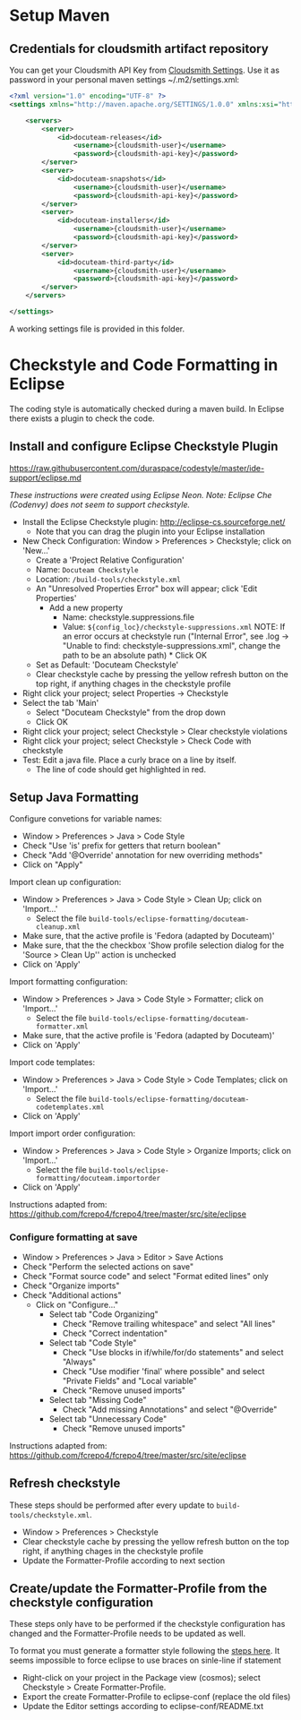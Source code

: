 # Setup Maven

## Credentials for cloudsmith artifact repository

You can get your Cloudsmith API Key from [Cloudsmith Settings](https://cloudsmith.io/user/settings/api/). Use it as password in your personal maven settings ~/.m2/settings.xml:

```xml
<?xml version="1.0" encoding="UTF-8" ?>
<settings xmlns="http://maven.apache.org/SETTINGS/1.0.0" xmlns:xsi="http://www.w3.org/2001/XMLSchema-instance" xsi:schemaLocation="http://maven.apache.org/SETTINGS/1.0.0 http://maven.apache.org/xsd/settings-1.0.0.xsd">

    <servers>
        <server>
            <id>docuteam-releases</id>
                <username>{cloudsmith-user}</username>
                <password>{cloudsmith-api-key}</password>
        </server>
        <server>
            <id>docuteam-snapshots</id>
                <username>{cloudsmith-user}</username>
                <password>{cloudsmith-api-key}</password>
        </server>
        <server>
            <id>docuteam-installers</id>
                <username>{cloudsmith-user}</username>
                <password>{cloudsmith-api-key}</password>
        </server>
        <server>
            <id>docuteam-third-party</id>
                <username>{cloudsmith-user}</username>
                <password>{cloudsmith-api-key}</password>
        </server>
    </servers>

</settings>
```

A working settings file is provided in this folder.

# Checkstyle and Code Formatting in Eclipse

The coding style is automatically checked during a maven build. In Eclipse there exists a plugin to check the code.

## Install and configure Eclipse Checkstyle Plugin
https://raw.githubusercontent.com/duraspace/codestyle/master/ide-support/eclipse.md

*These instructions were created using Eclipse Neon.  Note: Eclipse Che (Codenvy) does not seem to support checkstyle.*

* Install the Eclipse Checkstyle plugin:  http://eclipse-cs.sourceforge.net/
  * Note that you can drag the plugin into your Eclipse installation
* New Check Configuration: Window > Preferences > Checkstyle; click on 'New...'
  * Create a 'Project Relative Configuration'
  * Name: `Docuteam Checkstyle`
  * Location: `/build-tools/checkstyle.xml`
  * An "Unresolved Properties Error" box will appear; click 'Edit Properties'
  	* Add a new property
  	  * Name: checkstyle.suppressions.file
  	  * Value: `${config_loc}/checkstyle-suppressions.xml`
  	  NOTE: If an error occurs at checkstyle run ("Internal Error", see .log -> "Unable to find: checkstyle-suppressions.xml", change the path to be an absolute path)
  			* Click OK
  * Set as Default: 'Docuteam Checkstyle'
  * Clear checkstyle cache by pressing the yellow refresh button on the top right, if anything chages in the checkstyle profile
* Right click your project; select Properties → Checkstyle
* Select the tab 'Main'
  * Select "Docuteam Checkstyle" from the drop down
  * Click OK
* Right click your project; select Checkstyle > Clear checkstyle violations
* Right click your project; select Checkstyle > Check Code with checkstyle
* Test: Edit a java file.  Place a curly brace on a line by itself.
  * The line of code should get highlighted in red.

## Setup Java Formatting

Configure convetions for variable names:
* Window > Preferences > Java > Code Style
* Check "Use 'is' prefix for getters that return boolean"
* Check "Add '@Override' annotation for new overriding methods"
* Click on "Apply"

Import clean up configuration:
* Window > Preferences > Java > Code Style > Clean Up; click on 'Import...'
  * Select the file `build-tools/eclipse-formatting/docuteam-cleanup.xml`
* Make sure, that the active profile is 'Fedora (adapted by Docuteam)'
* Make sure, that the the checkbox 'Show profile selection dialog for the 'Source > Clean Up'' action is unchecked
* Click on 'Apply'

Import formatting configuration:
* Window > Preferences > Java > Code Style > Formatter; click on 'Import...'
  * Select the file `build-tools/eclipse-formatting/docuteam-formatter.xml`
* Make sure, that the active profile is 'Fedora (adapted by Docuteam)'
* Click on 'Apply'

Import code templates:
* Window > Preferences > Java > Code Style > Code Templates; click on 'Import...'
  * Select the file `build-tools/eclipse-formatting/docuteam-codetemplates.xml`
* Click on 'Apply'

Import import order configuration:
* Window > Preferences > Java > Code Style > Organize Imports; click on 'Import...'
  * Select the file `build-tools/eclipse-formatting/docuteam.importorder`
* Click on 'Apply'

Instructions adapted from: https://github.com/fcrepo4/fcrepo4/tree/master/src/site/eclipse

### Configure formatting at save

* Window > Preferences > Java > Editor > Save Actions
* Check "Perform the selected actions on save"
* Check "Format source code" and select "Format edited lines" only
* Check "Organize imports"
* Check "Additional actions"
  * Click on "Configure..."
    * Select tab "Code Organizing"
      * Check "Remove trailing whitespace" and select "All lines"
      * Check "Correct indentation"
    * Select tab "Code Style"
      * Check "Use blocks in if/while/for/do statements" and select "Always"
      * Check "Use modifier 'final' where possible" and select "Private Fields" and "Local variable"
      * Check "Remove unused imports"
    * Select tab "Missing Code"
      * Check "Add missing Annotations" and select "@Override"
    * Select tab "Unnecessary Code"
      * Check "Remove unused imports"

Instructions adapted from: https://github.com/fcrepo4/fcrepo4/tree/master/src/site/eclipse


## Refresh checkstyle

These steps should be performed after every update to `build-tools/checkstyle.xml`.

* Window > Preferences > Checkstyle
* Clear checkstyle cache by pressing the yellow refresh button on the top right, if anything chages in the checkstyle profile
* Update the Formatter-Profile according to next section

## Create/update the Formatter-Profile from the checkstyle configuration

These steps only have to be performed if the checkstyle configuration has changed and the Formatter-Profile needs to be updated as well.

To format you must generate a formatter style following the [steps here](https://stackoverflow.com/questions/984778/how-to-generate-an-eclipse-formatter-configuration-from-a-checkstyle-configurati). It seems impossible to force eclipse to use braces on sinle-line if statement

* Right-click on your project in the Package view (cosmos); select Checkstyle > Create Formatter-Profile.
* Export the create Formatter-Profile to eclipse-conf (replace the old files)
* Update the Editor settings according to eclipse-conf/README.txt
